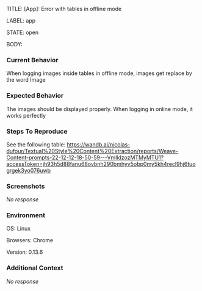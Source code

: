 TITLE:
[App]: Error with tables in offline mode

LABEL:
app

STATE:
open

BODY:
### Current Behavior

When logging images inside tables in offline mode, images get replace by the word Image

### Expected Behavior

The images should be displayed properly.
When logging in online mode, it works perfectly

### Steps To Reproduce

See the following table: 
https://wandb.ai/nicolas-dufour/Textual%20Style%20Content%20Extraction/reports/Weave-Content-prompts-22-12-12-18-50-59---VmlldzozMTMyMTU1?accessToken=jh93h5d88fanu68ovbnh290bmhyv5obp0my5kh4recl9hj6tuogrgek3yo076uwb

### Screenshots

_No response_

### Environment

OS: Linux

Browsers: Chrome

Version: 0.13.6


### Additional Context

_No response_

